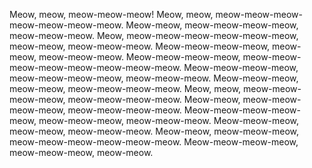 Meow, meow, meow-meow-meow! Meow, meow, meow-meow-meow-meow-meow-meow-meow. Meow-meow, meow-meow-meow-meow, meow-meow-meow. Meow, meow-meow-meow-meow-meow-meow, meow-meow, meow-meow-meow. Meow-meow-meow-meow, meow-meow, meow-meow-meow. Meow-meow-meow-meow, meow-meow-meow-meow-meow-meow-meow-meow. Meow-meow-meow-meow, meow-meow-meow-meow, meow-meow-meow. Meow-meow-meow, meow-meow, meow-meow-meow-meow. Meow, meow, meow-meow-meow-meow, meow-meow-meow-meow. Meow-meow, meow-meow-meow-meow, meow-meow-meow-meow. Meow-meow-meow-meow-meow, meow-meow-meow, meow-meow-meow. Meow-meow-meow, meow-meow, meow-meow-meow. Meow-meow, meow-meow-meow, meow-meow-meow-meow-meow-meow. Meow-meow-meow-meow, meow-meow-meow, meow-meow.





